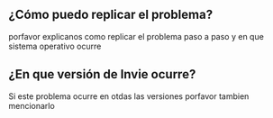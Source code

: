 ## ¿Cómo puedo replicar el problema?
porfavor explicanos como replicar el problema paso a paso y en que sistema operativo ocurre
## ¿En que versión de Invie ocurre?
Si este problema ocurre en otdas las versiones porfavor tambien mencionarlo
